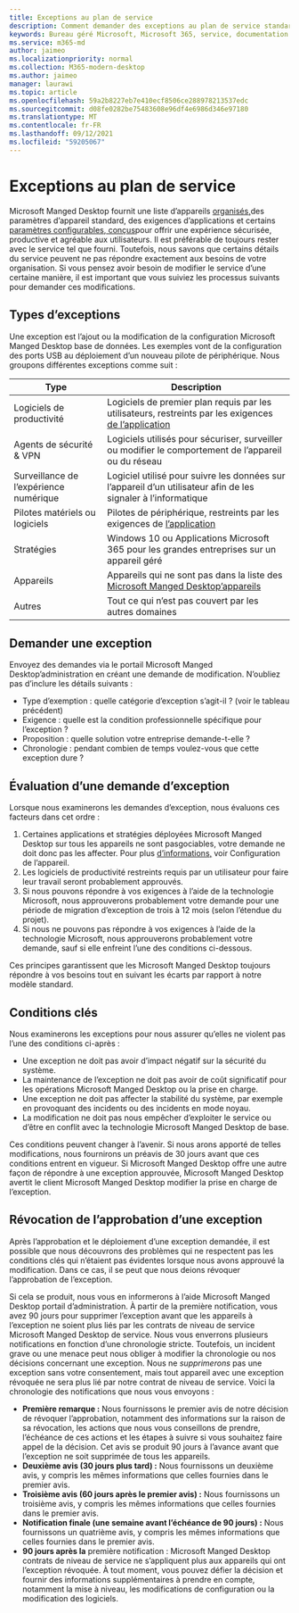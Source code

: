 ```yaml
---
title: Exceptions au plan de service
description: Comment demander des exceptions au plan de service standard
keywords: Bureau géré Microsoft, Microsoft 365, service, documentation
ms.service: m365-md
author: jaimeo
ms.localizationpriority: normal
ms.collection: M365-modern-desktop
ms.author: jaimeo
manager: laurawi
ms.topic: article
ms.openlocfilehash: 59a2b8227eb7e410ecf8506ce288978213537edc
ms.sourcegitcommit: d08fe0282be75483608e96df4e6986d346e97180
ms.translationtype: MT
ms.contentlocale: fr-FR
ms.lasthandoff: 09/12/2021
ms.locfileid: "59205067"
---
```

# <a name="exceptions-to-the-service-plan"></a>Exceptions au plan de service

Microsoft Manged Desktop fournit une liste d’appareils [organisés,](device-policies.md)des paramètres d’appareil standard, des exigences d’applications et certains [paramètres configurables, conçus](../working-with-managed-desktop/config-setting-overview.md)pour offrir une expérience sécurisée, productive et agréable aux utilisateurs. Il est préférable de toujours rester avec le service tel que fourni. Toutefois, nous savons que certains détails du service peuvent ne pas répondre exactement aux besoins de votre organisation. Si vous pensez avoir besoin de modifier le service d’une certaine manière, il est important que vous suiviez les processus suivants pour demander ces modifications.
 
## <a name="types-of-exceptions"></a>Types d’exceptions

Une exception est l’ajout ou la modification de la configuration Microsoft Manged Desktop base de données. Les exemples vont de la configuration des ports USB au déploiement d’un nouveau pilote de périphérique. Nous groupons différentes exceptions comme suit :

|Type  |Description  |
|---------|---------|
|Logiciels de productivité     |  Logiciels de premier plan requis par les utilisateurs, restreints par les exigences [de l’application](mmd-app-requirements.md)       |
|Agents de sécurité & VPN     |  Logiciels utilisés pour sécuriser, surveiller ou modifier le comportement de l’appareil ou du réseau       |
|Surveillance de l’expérience numérique     |  Logiciel utilisé pour suivre les données sur l’appareil d’un utilisateur afin de les signaler à l’informatique       |
|Pilotes matériels ou logiciels     |   Pilotes de périphérique, restreints par les exigences de [l’application](mmd-app-requirements.md)      |
|Stratégies     | Windows 10 ou Applications Microsoft 365 pour les grandes entreprises sur un appareil géré        |
|Appareils     | Appareils qui ne sont pas dans la liste des [Microsoft Manged Desktop’appareils](device-list.md)        |
|Autres     |  Tout ce qui n’est pas couvert par les autres domaines       |
 
## <a name="request-an-exception"></a>Demander une exception

Envoyez des demandes via le portail Microsoft Manged Desktop’administration en créant une demande de modification. N’oubliez pas d’inclure les détails suivants :

- Type d’exemption : quelle catégorie d’exception s’agit-il ? (voir le tableau précédent)
- Exigence : quelle est la condition professionnelle spécifique pour l’exception ?
- Proposition : quelle solution votre entreprise demande-t-elle ?
- Chronologie : pendant combien de temps voulez-vous que cette exception dure ? 

## <a name="how-we-assess-an-exception-request"></a>Évaluation d’une demande d’exception

Lorsque nous examinerons les demandes d’exception, nous évaluons ces facteurs dans cet ordre :
 
1. Certaines applications et stratégies déployées Microsoft Manged Desktop sur tous les appareils ne sont pasgociables, votre demande ne doit donc pas les affecter. Pour plus [d’informations,](device-policies.md) voir Configuration de l’appareil.
2. Les logiciels de productivité restreints requis par un utilisateur pour faire leur travail seront probablement approuvés. 
3. Si nous pouvons répondre à vos exigences à l’aide de la technologie Microsoft, nous approuverons probablement votre demande pour une période de migration d’exception de trois à 12 mois (selon l’étendue du projet).
4. Si nous ne pouvons pas répondre à vos exigences à l’aide de la technologie Microsoft, nous approuverons probablement votre demande, sauf si elle enfreint l’une des conditions ci-dessous.  

Ces principes garantissent que les Microsoft Manged Desktop toujours répondre à vos besoins tout en suivant les écarts par rapport à notre modèle standard. 

## <a name="key-conditions"></a>Conditions clés

Nous examinerons les exceptions pour nous assurer qu’elles ne violent pas l’une des conditions ci-après :

- Une exception ne doit pas avoir d’impact négatif sur la sécurité du système. 
- La maintenance de l’exception ne doit pas avoir de coût significatif pour les opérations Microsoft Manged Desktop ou la prise en charge.
- Une exception ne doit pas affecter la stabilité du système, par exemple en provoquant des incidents ou des incidents en mode noyau.
- La modification ne doit pas nous empêcher d’exploiter le service ou d’être en conflit avec la technologie Microsoft Manged Desktop de base.

Ces conditions peuvent changer à l’avenir. Si nous arons apporté de telles modifications, nous fournirons un préavis de 30 jours avant que ces conditions entrent en vigueur.  Si Microsoft Manged Desktop offre une autre façon de répondre à une exception approuvée, Microsoft Manged Desktop avertit le client Microsoft Manged Desktop modifier la prise en charge de l’exception. 

## <a name="revoking-approval-for-an-exception"></a>Révocation de l’approbation d’une exception

Après l’approbation et le déploiement d’une exception demandée, il est possible que nous découvrons des problèmes qui ne respectent pas les conditions clés qui n’étaient pas évidentes lorsque nous avons approuvé la modification. Dans ce cas, il se peut que nous deions révoquer l’approbation de l’exception.
 
Si cela se produit, nous vous en informerons à l’aide Microsoft Manged Desktop portail d’administration. À partir de la première notification, vous avez 90 jours pour supprimer l’exception avant que les appareils à l’exception ne soient plus liés par les contrats de niveau de service Microsoft Manged Desktop de service. Nous vous enverrons plusieurs notifications en fonction d’une chronologie stricte. Toutefois, un incident grave ou une menace peut nous obliger à modifier la chronologie ou nos décisions concernant une exception. Nous ne *supprimerons* pas une exception sans votre consentement, mais tout appareil avec une exception révoquée ne sera plus lié par notre contrat de niveau de service. Voici la chronologie des notifications que nous vous envoyons :

- **Première remarque :** Nous fournissons le premier avis de notre décision de révoquer l’approbation, notamment des informations sur la raison de sa révocation, les actions que nous vous conseillons de prendre, l’échéance de ces actions et les étapes à suivre si vous souhaitez faire appel de la décision. Cet avis se produit 90 jours à l’avance avant que l’exception ne soit supprimée de tous les appareils. 
- **Deuxième avis (30 jours plus tard) :** Nous fournissons un deuxième avis, y compris les mêmes informations que celles fournies dans le premier avis. 
- **Troisième avis (60 jours après le premier avis) :** Nous fournissons un troisième avis, y compris les mêmes informations que celles fournies dans le premier avis. 
- **Notification finale (une semaine avant l’échéance de 90 jours) :** Nous fournissons un quatrième avis, y compris les mêmes informations que celles fournies dans le premier avis.
- **90 jours après la** première notification : Microsoft Manged Desktop contrats de niveau de service ne s’appliquent plus aux appareils qui ont l’exception révoquée. À tout moment, vous pouvez défier la décision et fournir des informations supplémentaires à prendre en compte, notamment la mise à niveau, les modifications de configuration ou la modification des logiciels. 


